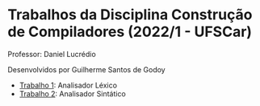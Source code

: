 # Trabalhos da Disciplina Construção de Compiladores (2022/1 - UFSCar)
Professor: Daniel Lucrédio

Desenvolvidos por Guilherme Santos de Godoy

- [Trabalho 1](https://github.com/GuilhermeSGodoy/Construcao-Compiladores/tree/main/T1): Analisador Léxico
- [Trabalho 2](https://github.com/GuilhermeSGodoy/Construcao-Compiladores/tree/main/T2): Analisador Sintático

